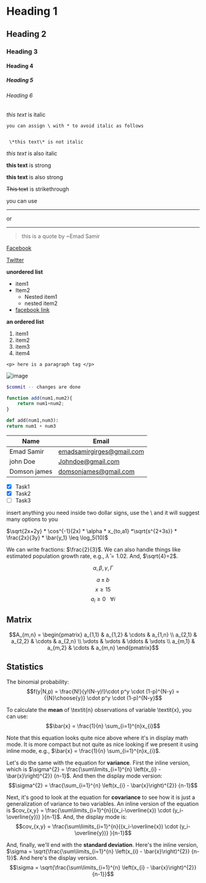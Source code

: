 

<!-- Headings -->
# Heading 1
## Heading 2
### Heading 3
#### Heading 4
##### Heading 5
###### Heading 6

<!-- Italics -->
*this text* is italic

~~~
you can assign \ with * to avoid italic as follows


 \*this text\* is not italic
 ~~~

_this text_ is also italic

<!-- Strong -->

**this text** is strong

__this text__ is also strong

<!-- StrikeThrough-->

~~This text~~ is strikethrough

<!-- Separate content -->

you can use
___ 

or 

---

<!--Blockquote-->

>this is a quote by ~Emad Samir


<!--for Links-->

[Facebook](www.facebook.com)

[Twitter](www.twitter.com "Twitter")

<!-- Ul-->
__unordered list__
* item1
* Item2
  * Nested item1
  * nested item2
* [facebook link](www.facebook.com "facebook")

<!-- Ol -->
__an ordered list__
1. item1
2. item2
3. item3
4. item4

<!-- inline code block-->

 `<p> here is a paragraph tag </p>`

 <!-- image-->

 ![image](https://markdown-here.com/img/icon256.png)


<!-- github markdown -->

```bash
$commit -- changes are done
```

```javascript
function add(num1,num2){
    return num1+num2;
}
```

```python
def add(num1,num3):
return num1 + num3
```

<!-- tables -->

| Name     | Email                   |
| ---------|-------------------------|
|Emad Samir|emadsamirgirges@gmail.com|
|john Doe  |Johndoe@gmail.com|
|Domson james|domsonjames@gmail.com|


<!-- task list-->

* [x] Task1
* [x] Task2
* [ ] Task3

<!--Mathematical Formulas-->

insert anything you need inside two dollar signs, use the \ and it will suggest many options to you

$\sqrt{2x+2y} * \cos^{-1}(2x) * \alpha * x_{to,a1} *\sqrt{s^{2+3s}} * \frac{2x}{3y} * \bar{y_1} \leq \log_5(10)$





<!--additives-->


We can write fractions: $\frac{2}{3}$. We can also handle things like estimated population growth rate, e.g., $\hat{\lambda}=1.02$. And, $\sqrt{4}=2$.

$$\alpha, \beta,  \gamma, \Gamma$$

$$a \pm b$$
$$x \ge 15$$
$$a_i \ge 0~~~\forall i$$



## Matrix

$$A_{m,n} =
 \begin{pmatrix}
  a_{1,1} & a_{1,2} & \cdots & a_{1,n} \\
  a_{2,1} & a_{2,2} & \cdots & a_{2,n} \\
  \vdots  & \vdots  & \ddots & \vdots  \\
  a_{m,1} & a_{m,2} & \cdots & a_{m,n}
 \end{pmatrix}$$



## Statistics


The binomial probability: 
$$f(y|N,p) = \frac{N!}{y!(N-y)!}\cdot p^y \cdot (1-p)^{N-y} = {{N}\choose{y}} \cdot p^y \cdot (1-p)^{N-y}$$


To calculate the **mean** of \textit{n} observations of variable \textit{x}, you can use: 
$$\bar{x} = \frac{1}{n} \sum_{i=1}^{n}x_{i}$$ 


Note that this equation looks quite nice above where it's in display math mode. It is more compact but not quite as nice looking if we present it using inline mode, e.g., $\bar{x} = \frac{1}{n} \sum_{i=1}^{n}x_{i}$.


Let's do the same with the equation for **variance**. First the inline version, which is 
$\sigma^{2} = \frac{\sum\limits_{i=1}^{n} \left(x_{i} - \bar{x}\right)^{2}} {n-1}$. And then the display mode version: 
$$\sigma^{2} = \frac{\sum_{i=1}^{n} 
  \left(x_{i} - \bar{x}\right)^{2}}
  {n-1}$$
  

Next, it's good to look at the equation for **covariance** to see how it is just a generalization of variance to two variables. An inline version of the equation is $cov_{x,y} = \frac{\sum\limits_{i=1}^{n}{(x_i-\overline{x}) \cdot (y_i-\overline{y})} }{n-1}$. And, the display mode is: $$cov_{x,y} = \frac{\sum\limits_{i=1}^{n}{(x_i-\overline{x}) \cdot (y_i-\overline{y})} }{n-1}$$
  

And, finally, we'll end with the **standard deviation**. Here's the inline version, $\sigma = \sqrt{\frac{\sum\limits_{i=1}^{n} \left(x_{i} - \bar{x}\right)^{2}} {n-1}}$. And here's the display version.
$$\sigma = \sqrt{\frac{\sum\limits_{i=1}^{n} \left(x_{i} - \bar{x}\right)^{2}} {n-1}}$$
